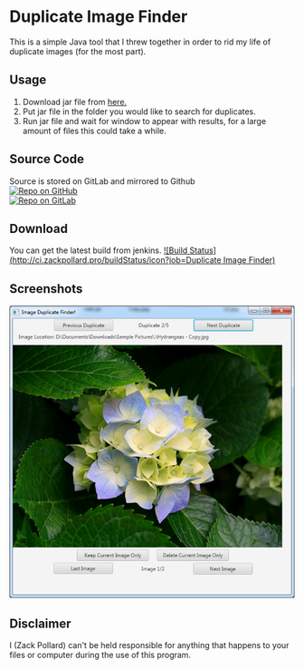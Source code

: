 # Duplicate Image Finder
This is a simple Java tool that I threw together in order to rid my life of duplicate images (for the most part).

## Usage
1. Download jar file from 
[here.](http://ci.zackpollard.pro/job/Duplicate%20Image%20Finder/lastBuild/pro.zackpollard.duplicateimagefinder$DuplicateImageFinder/artifact/pro.zackpollard.duplicateimagefinder/DuplicateImageFinder/1.0-SNAPSHOT/DuplicateImageFinder-1.0-SNAPSHOT.jar)   
2. Put jar file in the folder you would like to search for duplicates.   
3. Run jar file and wait for window to appear with results, for a large amount of files this could take a while.   

## Source Code
Source is stored on GitLab and mirrored to Github   
[![Repo on GitHub](https://img.shields.io/badge/repo-GitHub-3D76C2.svg)](https://github.com/zackpollard/DuplicateImageFinder)   
[![Repo on 
GitLab](https://img.shields.io/badge/repo-GitLab-6C488A.svg)](https://git.zackpollard.pro/personal-projects/open-source/DuplicateImageFinder)

## Download
You can get the latest build from jenkins.
[![Build Status](http://ci.zackpollard.pro/buildStatus/icon?job=Duplicate Image Finder)](http://ci.zackpollard.pro/job/Duplicate%20Image%20Finder/)
## Screenshots
![Screenshot of Interface](https://raw.githubusercontent.com/zackpollard/DuplicateImageFinder/master/screenshots/Main%20Interface.png)

## Disclaimer
I (Zack Pollard) can't be held responsible for anything that happens to your files or computer during the use of this program.
